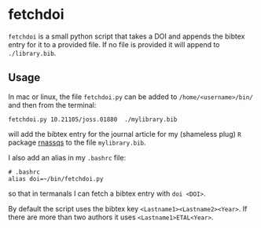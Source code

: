 # fetchdoi

`fetchdoi` is a small python script that takes a DOI and appends the bibtex entry for it to a provided file. If no file is provided it will append to `./library.bib`.

## Usage

In mac or linux, the file `fetchdoi.py` can be added to `/home/<username>/bin/` and then from the terminal:

```
fetchdoi.py 10.21105/joss.01880  ./mylibrary.bib
```

will add the bibtex entry for the journal article for my (shameless plug) `R` package [rnassqs]() to the file `mylibrary.bib`.

I also add an alias in my `.bashrc` file:

```
# .bashrc
alias doi=~/bin/fetchdoi.py
```

so that in termanals I can fetch a bibtex entry with `doi <DOI>`.

By default the script uses the bibtex key `<Lastname1><Lastname2><Year>`. If there are more than two authors it uses `<Lastname1>ETAL<Year>`.


